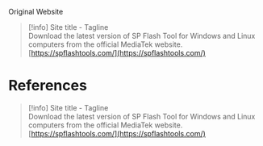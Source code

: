 Original Website

> [!info] Site title - Tagline  
> Download the latest version of SP Flash Tool for Windows and Linux computers from the official MediaTek website.  
> [https://spflashtools.com/](https://spflashtools.com/)  
# **References**

> [!info] Site title - Tagline  
> Download the latest version of SP Flash Tool for Windows and Linux computers from the official MediaTek website.  
> [https://spflashtools.com/](https://spflashtools.com/)